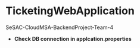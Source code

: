 # TicketingWebApplication

SeSAC-CloudMSA-BackendProject-Team-4

- **Check DB connection in applcation.properties**
